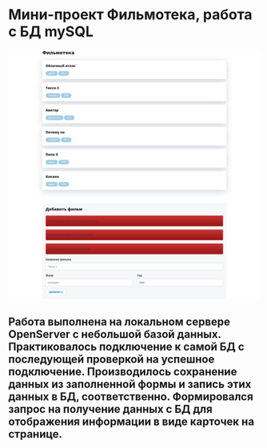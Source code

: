 # Мини-проект Фильмотека, работа с БД mySQL
![App Screenshot](/img/filmoteka.png)
## Работа выполнена на локальном сервере OpenServer с небольшой базой данных. Практиковалось подключение к самой БД с последующей проверкой на успешное подключение. Производилось сохранение данных из заполненной формы и запись этих данных в БД, соответственно. Формировался запрос на получение данных с БД для отображения информации в виде карточек на странице. 
